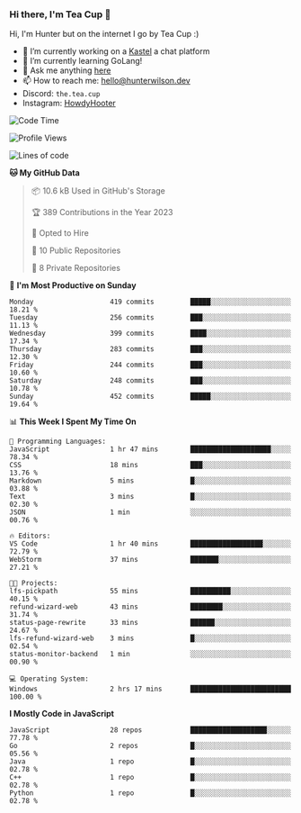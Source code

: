 ### Hi there, I'm Tea Cup 👋 

Hi, I'm Hunter but on the internet I go by Tea Cup :)

- 🔭 I’m currently working on a [Kastel](https://github.com/Kastelll) a chat platform
- 🌱 I’m currently learning GoLang!
- 💬 Ask me anything [here](https://github.com/TheTeaCup/TheTeaCup/issues)
- 📫 How to reach me: [hello@hunterwilson.dev](mailto:hello@hunterwilson.dev)
- Discord: `the.tea.cup`
- Instagram: [HowdyHooter](https://instagram.com/HowdyHooter)

<!--START_SECTION:waka-->
![Code Time](http://img.shields.io/badge/Code%20Time-319%20hrs%2025%20mins-blue)

![Profile Views](http://img.shields.io/badge/Profile%20Views-2-blue)

![Lines of code](https://img.shields.io/badge/From%20Hello%20World%20I%27ve%20Written-748.7%20thousand%20lines%20of%20code-blue)

**🐱 My GitHub Data** 

> 📦 10.6 kB Used in GitHub's Storage 
 > 
> 🏆 389 Contributions in the Year 2023
 > 
> 💼 Opted to Hire
 > 
> 📜 10 Public Repositories 
 > 
> 🔑 8 Private Repositories 
 > 
📅 **I'm Most Productive on Sunday** 

```text
Monday                   419 commits         █████░░░░░░░░░░░░░░░░░░░░   18.21 % 
Tuesday                  256 commits         ███░░░░░░░░░░░░░░░░░░░░░░   11.13 % 
Wednesday                399 commits         ████░░░░░░░░░░░░░░░░░░░░░   17.34 % 
Thursday                 283 commits         ███░░░░░░░░░░░░░░░░░░░░░░   12.30 % 
Friday                   244 commits         ███░░░░░░░░░░░░░░░░░░░░░░   10.60 % 
Saturday                 248 commits         ███░░░░░░░░░░░░░░░░░░░░░░   10.78 % 
Sunday                   452 commits         █████░░░░░░░░░░░░░░░░░░░░   19.64 % 
```


📊 **This Week I Spent My Time On** 

```text
💬 Programming Languages: 
JavaScript               1 hr 47 mins        ████████████████████░░░░░   78.34 % 
CSS                      18 mins             ███░░░░░░░░░░░░░░░░░░░░░░   13.76 % 
Markdown                 5 mins              █░░░░░░░░░░░░░░░░░░░░░░░░   03.88 % 
Text                     3 mins              █░░░░░░░░░░░░░░░░░░░░░░░░   02.30 % 
JSON                     1 min               ░░░░░░░░░░░░░░░░░░░░░░░░░   00.76 % 

🔥 Editors: 
VS Code                  1 hr 40 mins        ██████████████████░░░░░░░   72.79 % 
WebStorm                 37 mins             ███████░░░░░░░░░░░░░░░░░░   27.21 % 

🐱‍💻 Projects: 
lfs-pickpath             55 mins             ██████████░░░░░░░░░░░░░░░   40.15 % 
refund-wizard-web        43 mins             ████████░░░░░░░░░░░░░░░░░   31.74 % 
status-page-rewrite      33 mins             ██████░░░░░░░░░░░░░░░░░░░   24.67 % 
lfs-refund-wizard-web    3 mins              █░░░░░░░░░░░░░░░░░░░░░░░░   02.54 % 
status-monitor-backend   1 min               ░░░░░░░░░░░░░░░░░░░░░░░░░   00.90 % 

💻 Operating System: 
Windows                  2 hrs 17 mins       █████████████████████████   100.00 % 
```

**I Mostly Code in JavaScript** 

```text
JavaScript               28 repos            ███████████████████░░░░░░   77.78 % 
Go                       2 repos             █░░░░░░░░░░░░░░░░░░░░░░░░   05.56 % 
Java                     1 repo              █░░░░░░░░░░░░░░░░░░░░░░░░   02.78 % 
C++                      1 repo              █░░░░░░░░░░░░░░░░░░░░░░░░   02.78 % 
Python                   1 repo              █░░░░░░░░░░░░░░░░░░░░░░░░   02.78 % 
```




<!--END_SECTION:waka-->
